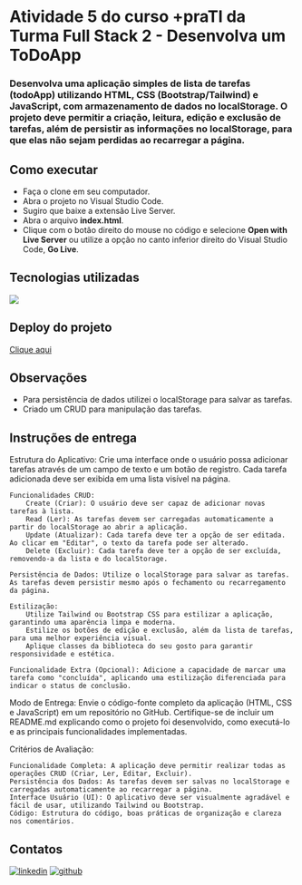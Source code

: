 # Atividade 5 do curso +praTI da Turma Full Stack 2 - Desenvolva um ToDoApp
### Desenvolva uma aplicação simples de lista de tarefas (todoApp) utilizando HTML, CSS (Bootstrap/Tailwind) e JavaScript, com armazenamento de dados no localStorage. O projeto deve permitir a criação, leitura, edição e exclusão de tarefas, além de persistir as informações no localStorage, para que elas não sejam perdidas ao recarregar a página.

## Como executar
- Faça o clone em seu computador.
- Abra o projeto no Visual Studio Code.
- Sugiro que baixe a extensão Live Server.
- Abra o arquivo **index.html**.
- Clique com o botão direito do mouse no código e selecione **Open with Live Server** ou utilize a opção no canto inferior direito do Visual Studio Code, **Go Live**.

## Tecnologias utilizadas
<p>
    <a href="https://skillicons.dev">
      <img src="https://skillicons.dev/icons?i=bootstrap,js,css,html" />
    </a>
</p>

## Deploy do projeto 
[Clique aqui](https://devalissonoliveira.github.io/maisprati-m3-atv5/)

## Observações
- Para persistência de dados utilizei o localStorage para salvar as tarefas.
- Criado um CRUD para manipulação das tarefas.
  
## Instruções de entrega
 Estrutura do Aplicativo:
        Crie uma interface onde o usuário possa adicionar tarefas através de um campo de texto e um botão de registro.
        Cada tarefa adicionada deve ser exibida em uma lista visível na página.

    Funcionalidades CRUD:
        Create (Criar): O usuário deve ser capaz de adicionar novas tarefas à lista.
        Read (Ler): As tarefas devem ser carregadas automaticamente a partir do localStorage ao abrir a aplicação.
        Update (Atualizar): Cada tarefa deve ter a opção de ser editada. Ao clicar em "Editar", o texto da tarefa pode ser alterado.
        Delete (Excluir): Cada tarefa deve ter a opção de ser excluída, removendo-a da lista e do localStorage.

    Persistência de Dados: Utilize o localStorage para salvar as tarefas. As tarefas devem persistir mesmo após o fechamento ou recarregamento da página.

    Estilização:
        Utilize Tailwind ou Bootstrap CSS para estilizar a aplicação, garantindo uma aparência limpa e moderna.
        Estilize os botões de edição e exclusão, além da lista de tarefas, para uma melhor experiência visual.
        Aplique classes da biblioteca do seu gosto para garantir responsividade e estética.

    Funcionalidade Extra (Opcional): Adicione a capacidade de marcar uma tarefa como "concluída", aplicando uma estilização diferenciada para indicar o status de conclusão.

Modo de Entrega: Envie o código-fonte completo da aplicação (HTML, CSS e JavaScript) em um repositório no GitHub. Certifique-se de incluir um README.md explicando como o projeto foi desenvolvido, como executá-lo e as principais funcionalidades implementadas.

Critérios de Avaliação:

    Funcionalidade Completa: A aplicação deve permitir realizar todas as operações CRUD (Criar, Ler, Editar, Excluir).
    Persistência dos Dados: As tarefas devem ser salvas no localStorage e carregadas automaticamente ao recarregar a página.
    Interface Usuário (UI): O aplicativo deve ser visualmente agradável e fácil de usar, utilizando Tailwind ou Bootstrap.
    Código: Estrutura do código, boas práticas de organização e clareza nos comentários.

## Contatos
[![linkedin](https://skillicons.dev/icons?i=linkedin)](https://linkedin.com/in/devalissonoliveira)   [![github](https://skillicons.dev/icons?i=github)](https://github.com/devalissonoliveira)
